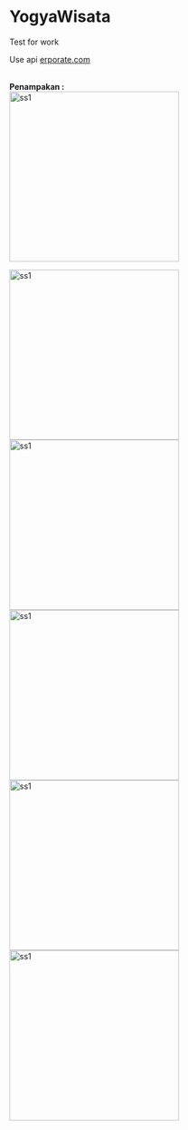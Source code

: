 # YogyaWisata

Test for work

Use api [erporate.com](erporate.com)<br><br>

**Penampakan :**<br>
<img width="300" alt="ss1" src="https://user-images.githubusercontent.com/32474003/45916193-21689100-be8c-11e8-8a0f-cf1d98ca4cb3.png">

<img width="300" alt="ss1" src="https://user-images.githubusercontent.com/32474003/45916194-21689100-be8c-11e8-8fca-f4e6f009fc3d.png">


<img width="300" alt="ss1" src="https://user-images.githubusercontent.com/32474003/45916195-22012780-be8c-11e8-81af-3b41e4a1c444.png">


<img width="300" alt="ss1" src="https://user-images.githubusercontent.com/32474003/45916196-22012780-be8c-11e8-8752-de95a25e80cc.png">


<img width="300" alt="ss1" src="https://user-images.githubusercontent.com/32474003/45916197-22012780-be8c-11e8-9792-e10a785aa520.png">


<img width="300" alt="ss1" src="https://user-images.githubusercontent.com/32474003/45916193-21689100-be8c-11e8-8a0f-cf1d98ca4cb3.png">

